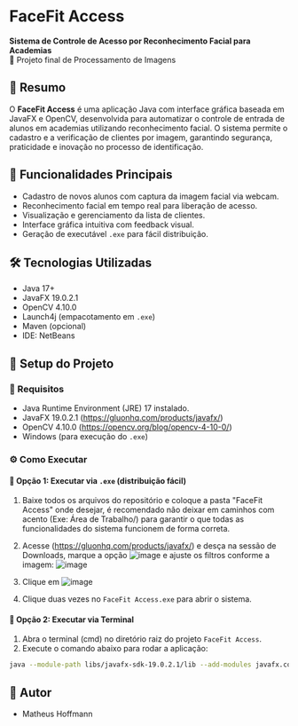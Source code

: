# FaceFit Access

**Sistema de Controle de Acesso por Reconhecimento Facial para Academias**  
🚀 Projeto final de Processamento de Imagens

## 🧠 Resumo

O **FaceFit Access** é uma aplicação Java com interface gráfica baseada em JavaFX e OpenCV, desenvolvida para automatizar o controle de entrada de alunos em academias utilizando reconhecimento facial. O sistema permite o cadastro e a verificação de clientes por imagem, garantindo segurança, praticidade e inovação no processo de identificação.

## 📸 Funcionalidades Principais

- Cadastro de novos alunos com captura da imagem facial via webcam.
- Reconhecimento facial em tempo real para liberação de acesso.
- Visualização e gerenciamento da lista de clientes.
- Interface gráfica intuitiva com feedback visual.
- Geração de executável `.exe` para fácil distribuição.

## 🛠️ Tecnologias Utilizadas

- Java 17+
- JavaFX 19.0.2.1
- OpenCV 4.10.0
- Launch4j (empacotamento em `.exe`)
- Maven (opcional)
- IDE: NetBeans

## 🧩 Setup do Projeto

### 🔧 Requisitos

- Java Runtime Environment (JRE) 17 instalado.
- JavaFX 19.0.2.1 (https://gluonhq.com/products/javafx/)
- OpenCV 4.10.0 (https://opencv.org/blog/opencv-4-10-0/)
- Windows (para execução do `.exe`)

### ⚙️ Como Executar

#### 📌 Opção 1: Executar via `.exe` (distribuição fácil)

1. Baixe todos os arquivos do repositório e coloque a pasta "FaceFit Access" onde desejar, é recomendado não deixar em caminhos com acento (Exe: Área de Trabalho/) para garantir o que todas as funcionalidades do sistema funcionem de forma correta.
2. Acesse (https://gluonhq.com/products/javafx/) e desça na sessão de Downloads, marque a opção ![image](https://github.com/user-attachments/assets/e79e2998-d298-422f-88bb-0b6c9b493196)
 e ajuste os filtros conforme a imagem:
![image](https://github.com/user-attachments/assets/e641c98a-9d51-45ae-b4c4-2dd442251256)

3. Clique em ![image](https://github.com/user-attachments/assets/f4337a30-9c92-451b-91a5-82c1542e6719)



4. Clique duas vezes no `FaceFit Access.exe` para abrir o sistema.

#### 📌 Opção 2: Executar via Terminal

1. Abra o terminal (cmd) no diretório raiz do projeto `FaceFit Access`.
2. Execute o comando abaixo para rodar a aplicação:

```bash
java --module-path libs/javafx-sdk-19.0.2.1/lib --add-modules javafx.controls,javafx.fxml,javafx.swing -cp "build\classes;libs\opencv-4110.jar" projetofinal.ProjetoFinal
```

## 👨 Autor
- Matheus Hoffmann

